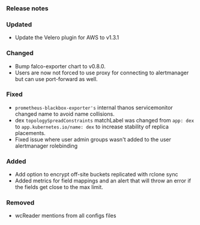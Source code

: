 ### Release notes

### Updated

- Update the Velero plugin for AWS to v1.3.1

### Changed

- Bump falco-exporter chart to v0.8.0.
- Users are now not forced to use proxy for connecting to alertmanager but can use port-forward as well.

### Fixed

- `prometheus-blackbox-exporter's` internal thanos servicemonitor changed name to avoid name collisions.
- dex `topologySpreadConstraints` matchLabel was changed from `app: dex` to `app.kubernetes.io/name: dex` to increase stability of replica placements.
- Fixed issue where user admin groups wasn't added to the user alertmanager rolebinding

### Added

- Add option to encrypt off-site buckets replicated with rclone sync
- Added metrics for field mappings and an alert that will throw an error if the fields get close to the max limit.

### Removed
- wcReader mentions from all configs files
